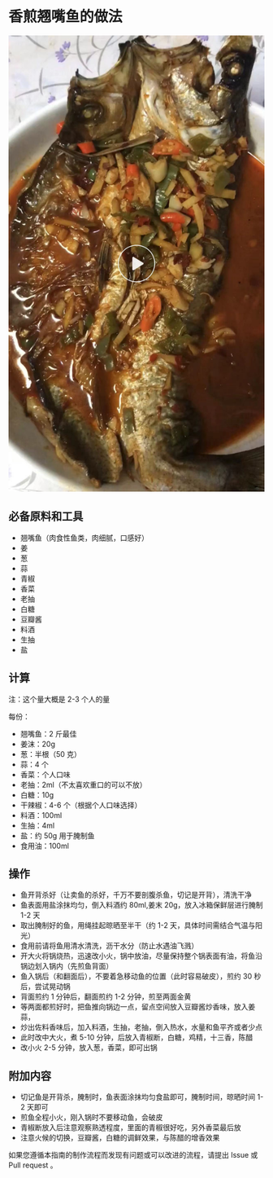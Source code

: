 
# 香煎翘嘴鱼的做法

![香煎翘嘴鱼](./香煎翘嘴鱼.jpeg)

## 必备原料和工具

- 翘嘴鱼（肉食性鱼类，肉细腻，口感好）
- 姜
- 葱
- 蒜
- 青椒
- 香菜
- 老抽
- 白糖
- 豆瓣酱
- 料酒
- 生抽
- 盐

## 计算

注：这个量大概是 2-3 个人的量

每份：

- 翘嘴鱼：2 斤最佳
- 姜沫：20g
- 葱：半根（50 克）
- 蒜：4 个
- 香菜：个人口味
- 老抽：2ml（不太喜欢重口的可以不放）
- 白糖：10g
- 干辣椒：4-6 个（根据个人口味选择）
- 料酒：100ml
- 生抽：4ml
- 盐：约 50g 用于腌制鱼
- 食用油：100ml

## 操作

- 鱼开背杀好（让卖鱼的杀好，千万不要剖腹杀鱼，切记是开背），清洗干净
- 鱼表面用盐涂抹均匀，倒入料酒约 80ml,姜末 20g，放入冰箱保鲜层进行腌制 1-2 天
- 取出腌制好的鱼，用绳挂起晾晒至半干（约 1-2 天，具体时间需结合气温与阳光）
- 食用前请将鱼用清水清洗，沥干水分（防止水遇油飞溅）
- 开大火将锅烧热，迅速改小火，锅中放油，尽量保持整个锅表面有油，将鱼沿锅边划入锅内（先煎鱼背面）
- 鱼入锅后（和翻面后），不要着急移动鱼的位置（此时容易破皮），煎约 30 秒后，尝试晃动锅
- 背面煎约 1 分钟后，翻面煎约 1-2 分钟，煎至两面金黄
- 等两面都煎好时，把鱼推向锅边一点，留点空间放入豆瓣酱炒香味，放入姜蒜，
- 炒出佐料香味后，加入料酒，生抽，老抽，倒入热水，水量和鱼平齐或者少点
- 此时改中大火，煮 5-10 分钟，后放入青椒断，白糖，鸡精，十三香，陈醋
- 改小火 2-5 分钟，放入葱，香菜，即可出锅

## 附加内容

- 切记鱼是开背杀，腌制时，鱼表面涂抹均匀食盐即可，腌制时间，晾晒时间 1-2 天即可
- 煎鱼全程小火，刚入锅时不要移动鱼，会破皮
- 青椒断放入后注意观察熟透程度，里面的青椒很好吃，另外香菜最后放
- 注意火候的切换，豆瓣酱，白糖的调鲜效果，与陈醋的增香效果

如果您遵循本指南的制作流程而发现有问题或可以改进的流程，请提出 Issue 或 Pull request 。
